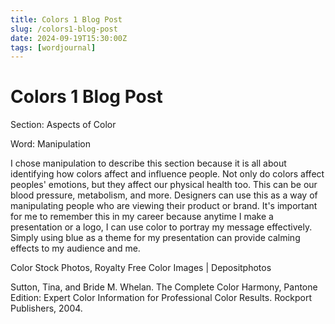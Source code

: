 ```yaml
---
title: Colors 1 Blog Post
slug: /colors1-blog-post
date: 2024-09-19T15:30:00Z
tags: [wordjournal]
---
```


# Colors 1 Blog Post

Section: Aspects of Color

Word: Manipulation

I chose manipulation to describe this section because it is all about identifying how colors affect and influence people. Not only do colors affect peoples' emotions, but they affect our physical health too. This can be our blood pressure, metabolism, and more. Designers can use this as a way of manipulating people who are viewing their product or brand. It's important for me to remember this in my career because anytime I make a presentation or a logo, I can use color to portray my message effectively. Simply using blue as a theme for my presentation can provide calming effects to my audience and me.

Color Stock Photos, Royalty Free Color Images | Depositphotos

Sutton, Tina, and Bride M. Whelan. The Complete Color Harmony, Pantone Edition: Expert Color Information for Professional Color Results. Rockport Publishers, 2004. 